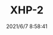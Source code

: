 ﻿---
layout: post 
title: XHP-2
tags: XH S25
categories: housing-terminal
overview: 
series: 
part_number: 0591-1
thumb_img: 
small_img: static/202106/581-20210607.jpg
date: 2021/6/7 8:58:41
---



